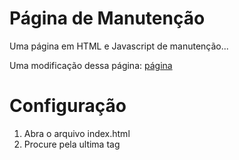 Página de Manutenção
====================

Uma página em HTML e Javascript de manutenção...


Uma modificação dessa página: [página](http://medialoot.com/preview/coming-soon-template/)



Configuração
============

1. Abra o arquivo index.html
2. Procure pela ultima tag <pre><script></pre>
3. Modifique as variaveis start_date e end_date para as datas que você quiser.
4. Modifique seu logo e o title.

Pronto, você tem uma página pronta...
